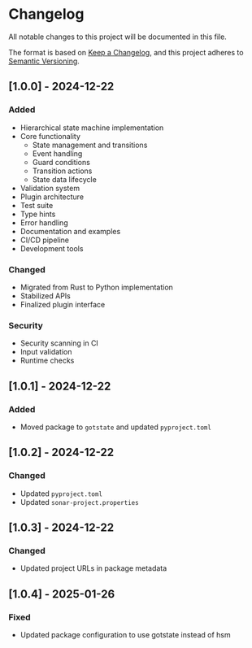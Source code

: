 # Changelog
All notable changes to this project will be documented in this file.

The format is based on [Keep a Changelog](https://keepachangelog.com/en/1.0.0/),
and this project adheres to [Semantic Versioning](https://semver.org/spec/v2.0.0.html).

## [1.0.0] - 2024-12-22

### Added
- Hierarchical state machine implementation
- Core functionality
  - State management and transitions
  - Event handling
  - Guard conditions
  - Transition actions
  - State data lifecycle
- Validation system
- Plugin architecture
- Test suite
- Type hints
- Error handling
- Documentation and examples
- CI/CD pipeline
- Development tools

### Changed
- Migrated from Rust to Python implementation
- Stabilized APIs
- Finalized plugin interface

### Security
- Security scanning in CI
- Input validation
- Runtime checks

## [1.0.1] - 2024-12-22
### Added
- Moved package to `gotstate` and updated `pyproject.toml`

## [1.0.2] - 2024-12-22
### Changed
- Updated `pyproject.toml`
- Updated `sonar-project.properties`

## [1.0.3] - 2024-12-22
### Changed
- Updated project URLs in package metadata

## [1.0.4] - 2025-01-26
### Fixed
- Updated package configuration to use gotstate instead of hsm
